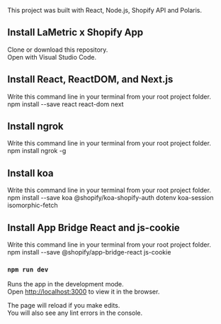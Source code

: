 This project was built with React, Node.js, Shopify API and Polaris.

## Install LaMetric x Shopify App

Clone or download this repository.<br />
Open with Visual Studio Code.

## Install React, ReactDOM, and Next.js

Write this command line in your terminal from your root project folder.<br />
npm install --save react react-dom next

## Install ngrok

Write this command line in your terminal from your root project folder.<br />
npm install ngrok -g

## Install koa

Write this command line in your terminal from your root project folder.<br />
npm install --save koa @shopify/koa-shopify-auth dotenv koa-session isomorphic-fetch

## Install App Bridge React and js-cookie

Write this command line in your terminal from your root project folder.<br />
npm install --save @shopify/app-bridge-react js-cookie

### `npm run dev`

Runs the app in the development mode.<br />
Open [http://localhost:3000](http://localhost:3000) to view it in the browser.

The page will reload if you make edits.<br />
You will also see any lint errors in the console.